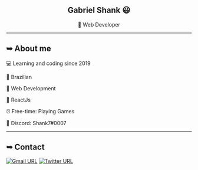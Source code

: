 <div align="center">

## Gabriel Shank 😃
🎈 Web Developer

</div>

---

## ➥ About me

💻 Learning and coding since 2019

🍁 Brazilian

🖤 Web Development

🤍 ReactJs

⏰ Free-time: Playing Games

📧 Discord: Shank7#0007

---

## ➥ Contact

[![Gmail URL](https://img.shields.io/twitter/url?color=D44638&label=Email&logo=gmail&logoColor=%23FFF&style=for-the-badge&url=https://mail.google.com/)](mailto:shankcgc@gmail.com)
[![Twitter URL](https://img.shields.io/twitter/url?color=3397d8&label=Twitter&logo=twitter&logoColor=%23FFF&style=for-the-badge&url=https%3A%2F%2Fwww.twitter.com/cgc_shank)](https://twitter.com/Shank7_)
